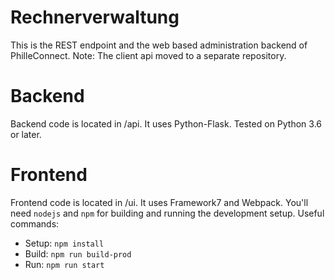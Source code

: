 # Rechnerverwaltung
This is the REST endpoint and the web based administration backend of PhilleConnect.
Note: The client api moved to a separate repository.

# Backend
Backend code is located in /api. It uses Python-Flask. Tested on Python 3.6 or later.

# Frontend
Frontend code is located in /ui. It uses Framework7 and Webpack. You'll need `nodejs` and `npm` for building and running the development setup.
Useful commands:
- Setup: `npm install`
- Build: `npm run build-prod`
- Run: `npm run start`
